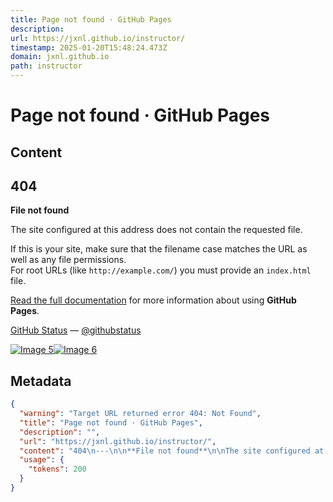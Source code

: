 ```yaml
---
title: Page not found · GitHub Pages
description: 
url: https://jxnl.github.io/instructor/
timestamp: 2025-01-20T15:48:24.473Z
domain: jxnl.github.io
path: instructor
---
```


# Page not found · GitHub Pages



## Content

404
---

**File not found**

The site configured at this address does not contain the requested file.

If this is your site, make sure that the filename case matches the URL as well as any file permissions.  
For root URLs (like `http://example.com/`) you must provide an `index.html` file.

[Read the full documentation](https://help.github.com/pages/) for more information about using **GitHub Pages**.

[GitHub Status](https://githubstatus.com/) — [@githubstatus](https://twitter.com/githubstatus)

[![Image 5](blob:https://jxnl.github.io/6691b6771aee6d71f28885ba1e6cb58e)](https://jxnl.github.io/)[![Image 6](blob:https://jxnl.github.io/a718d401a153f4ec3816bbbebdadb6c4)](https://jxnl.github.io/)

## Metadata

```json
{
  "warning": "Target URL returned error 404: Not Found",
  "title": "Page not found · GitHub Pages",
  "description": "",
  "url": "https://jxnl.github.io/instructor/",
  "content": "404\n---\n\n**File not found**\n\nThe site configured at this address does not contain the requested file.\n\nIf this is your site, make sure that the filename case matches the URL as well as any file permissions.  \nFor root URLs (like `http://example.com/`) you must provide an `index.html` file.\n\n[Read the full documentation](https://help.github.com/pages/) for more information about using **GitHub Pages**.\n\n[GitHub Status](https://githubstatus.com/) — [@githubstatus](https://twitter.com/githubstatus)\n\n[![Image 5](blob:https://jxnl.github.io/6691b6771aee6d71f28885ba1e6cb58e)](https://jxnl.github.io/)[![Image 6](blob:https://jxnl.github.io/a718d401a153f4ec3816bbbebdadb6c4)](https://jxnl.github.io/)",
  "usage": {
    "tokens": 200
  }
}
```
